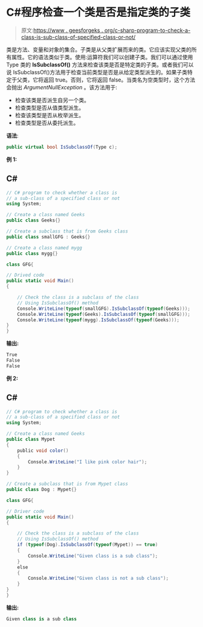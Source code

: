 # C#程序检查一个类是否是指定类的子类

> 原文:[https://www . geesforgeks . org/c-sharp-program-to-check-a-class-is-sub-class-of-specified-class-or-not/](https://www.geeksforgeeks.org/c-sharp-program-to-check-a-class-is-a-sub-class-of-a-specified-class-or-not/)

类是方法、变量和对象的集合。子类是从父类扩展而来的类。它应该实现父类的所有属性。它的语法类似于类。使用:运算符我们可以创建子类。我们可以通过使用 Type 类的 **IsSubclassOf()** 方法来检查该类是否是特定类的子类。或者我们可以说 IsSubclassOf()方法用于检查当前类型是否是从给定类型派生的。如果子类特定于父类，它将返回 true。否则，它将返回 false。当类名为空类型时，这个方法会抛出 *ArgumentNullException* 。该方法用于:

*   检查该类是否派生自另一个类。
*   检查类型是否从值类型派生。
*   检查该类型是否从枚举派生。
*   检查类型是否从委托派生。

**语法**:

```cs
public virtual bool IsSubclassOf(Type c);
```

**例 1:**

## C#

```cs
// C# program to check whether a class is
// a sub-class of a specified class or not
using System;

// Create a class named Geeks
public class Geeks{}

// Create a subclass that is from Geeks class
public class smallGFG : Geeks{}

// Create a class named mygg
public class mygg{}

class GFG{

// Drived code
public static void Main()
{

    // Check the class is a subclass of the class
    // Using IsSubclassOf() method
    Console.WriteLine(typeof(smallGFG).IsSubclassOf(typeof(Geeks)));
    Console.WriteLine(typeof(Geeks).IsSubclassOf(typeof(smallGFG)));
    Console.WriteLine(typeof(mygg).IsSubclassOf(typeof(Geeks)));
}
}
```

**输出:**

```cs
True
False
False
```

**例 2:**

## C#

```cs
// C# program to check whether a class is
// a sub-class of a specified class or not
using System;

// Create a class named Geeks
public class Mypet
{
    public void color()
    {
        Console.WriteLine("I like pink color hair");
    }
}

// Create a subclass that is from Mypet class
public class Dog : Mypet{}

class GFG{

// Driver code
public static void Main()
{

    // Check the class is a subclass of the class
    // Using IsSubclassOf() method
    if (typeof(Dog).IsSubclassOf(typeof(Mypet)) == true)
    {
        Console.WriteLine("Given class is a sub class");
    }
    else
    {
        Console.WriteLine("Given class is not a sub class");
    }
}
}
```

**输出:**

```cs
Given class is a sub class
```